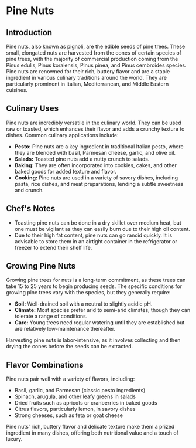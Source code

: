 # Pine Nuts

## Introduction

Pine nuts, also known as pignoli, are the edible seeds of pine trees. These small, elongated nuts are harvested from the cones of certain species of pine trees, with the majority of commercial production coming from the Pinus edulis, Pinus koraiensis, Pinus pinea, and Pinus cembroides species. Pine nuts are renowned for their rich, buttery flavor and are a staple ingredient in various culinary traditions around the world. They are particularly prominent in Italian, Mediterranean, and Middle Eastern cuisines.

## Culinary Uses

Pine nuts are incredibly versatile in the culinary world. They can be used raw or toasted, which enhances their flavor and adds a crunchy texture to dishes. Common culinary applications include:

- **Pesto:** Pine nuts are a key ingredient in traditional Italian pesto, where they are blended with basil, Parmesan cheese, garlic, and olive oil.
- **Salads:** Toasted pine nuts add a nutty crunch to salads.
- **Baking:** They are often incorporated into cookies, cakes, and other baked goods for added texture and flavor.
- **Cooking:** Pine nuts are used in a variety of savory dishes, including pasta, rice dishes, and meat preparations, lending a subtle sweetness and crunch.

## Chef's Notes

- Toasting pine nuts can be done in a dry skillet over medium heat, but one must be vigilant as they can easily burn due to their high oil content.
- Due to their high fat content, pine nuts can go rancid quickly. It is advisable to store them in an airtight container in the refrigerator or freezer to extend their shelf life.

## Growing Pine Nuts

Growing pine trees for nuts is a long-term commitment, as these trees can take 15 to 25 years to begin producing seeds. The specific conditions for growing pine trees vary with the species, but they generally require:

- **Soil:** Well-drained soil with a neutral to slightly acidic pH.
- **Climate:** Most species prefer arid to semi-arid climates, though they can tolerate a range of conditions.
- **Care:** Young trees need regular watering until they are established but are relatively low-maintenance thereafter.

Harvesting pine nuts is labor-intensive, as it involves collecting and then drying the cones before the seeds can be extracted.

## Flavor Combinations

Pine nuts pair well with a variety of flavors, including:

- Basil, garlic, and Parmesan (classic pesto ingredients)
- Spinach, arugula, and other leafy greens in salads
- Dried fruits such as apricots or cranberries in baked goods
- Citrus flavors, particularly lemon, in savory dishes
- Strong cheeses, such as feta or goat cheese

Pine nuts' rich, buttery flavor and delicate texture make them a prized ingredient in many dishes, offering both nutritional value and a touch of luxury.